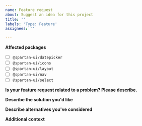 ```yaml
---
name: Feature request
about: Suggest an idea for this project
title: ''
labels: 'Type: Feature'
assignees: ''

---
```


**Affected packages**
<!--
Please check the packages that this feature request applies to:
-->

- [ ] `@spartan-ui/datepicker`
- [ ] `@spartan-ui/icons`
- [ ] `@spartan-ui/layout`
- [ ] `@spartan-ui/nav`
- [ ] `@spartan-ui/select`

**Is your feature request related to a problem? Please describe.**
<!--
A clear and concise description of what the problem is. Ex. I'm always
frustrated when [...]
-->

**Describe the solution you'd like**
<!--
A clear and concise description of what you want to happen.
-->

**Describe alternatives you've considered**
<!--
A clear and concise description of any alternative solutions or features you've
considered.
-->

**Additional context**
<!--
Add any other context or screenshots about the feature request here.
-->
